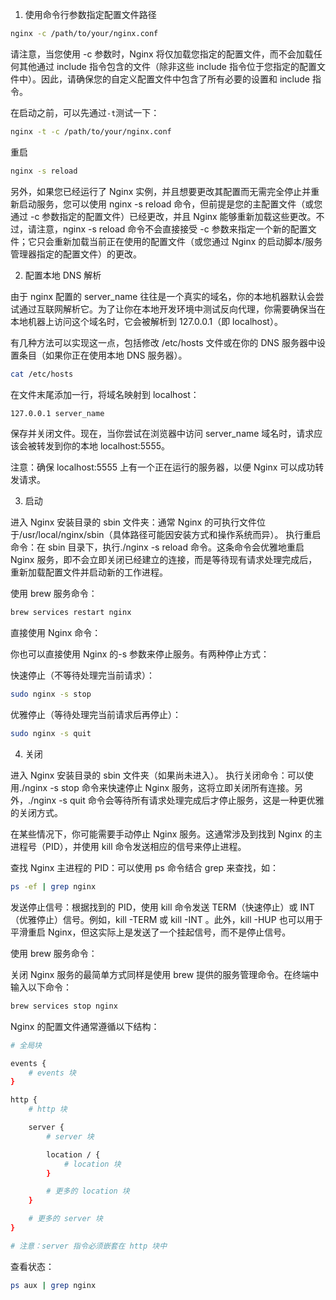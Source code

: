1. 使用命令行参数指定配置文件路径

```sh
nginx -c /path/to/your/nginx.conf
```

请注意，当您使用 -c 参数时，Nginx 将仅加载您指定的配置文件，而不会加载任何其他通过 include 指令包含的文件（除非这些 include 指令位于您指定的配置文件中）。因此，请确保您的自定义配置文件中包含了所有必要的设置和 include 指令。

在启动之前，可以先通过`-t`测试一下：

```sh
nginx -t -c /path/to/your/nginx.conf
```

重启

```sh
nginx -s reload
```

另外，如果您已经运行了 Nginx 实例，并且想要更改其配置而无需完全停止并重新启动服务，您可以使用 nginx -s reload 命令，但前提是您的主配置文件（或您通过 -c 参数指定的配置文件）已经更改，并且 Nginx 能够重新加载这些更改。不过，请注意，nginx -s reload 命令不会直接接受 -c 参数来指定一个新的配置文件；它只会重新加载当前正在使用的配置文件（或您通过 Nginx 的启动脚本/服务管理器指定的配置文件）的更改。

2. 配置本地 DNS 解析

由于 nginx 配置的 server_name 往往是一个真实的域名，你的本地机器默认会尝试通过互联网解析它。为了让你在本地开发环境中测试反向代理，你需要确保当在本地机器上访问这个域名时，它会被解析到 127.0.0.1（即 localhost）。

有几种方法可以实现这一点，包括修改 /etc/hosts 文件或在你的 DNS 服务器中设置条目（如果你正在使用本地 DNS 服务器）。

```sh
cat /etc/hosts
```

在文件末尾添加一行，将域名映射到 localhost：

```sh
127.0.0.1 server_name
```

保存并关闭文件。现在，当你尝试在浏览器中访问 server_name 域名时，请求应该会被转发到你的本地 localhost:5555。

注意：确保 localhost:5555 上有一个正在运行的服务器，以便 Nginx 可以成功转发请求。

3. 启动

进入 Nginx 安装目录的 sbin 文件夹：通常 Nginx 的可执行文件位于/usr/local/nginx/sbin（具体路径可能因安装方式和操作系统而异）。
执行重启命令：在 sbin 目录下，执行./nginx -s reload 命令。这条命令会优雅地重启 Nginx 服务，即不会立即关闭已经建立的连接，而是等待现有请求处理完成后，重新加载配置文件并启动新的工作进程。

使用 brew 服务命令：

```sh
brew services restart nginx
```

直接使用 Nginx 命令：

你也可以直接使用 Nginx 的-s 参数来停止服务。有两种停止方式：

快速停止（不等待处理完当前请求）：

```sh
sudo nginx -s stop
```

优雅停止（等待处理完当前请求后再停止）：

```sh
sudo nginx -s quit
```

4. 关闭

进入 Nginx 安装目录的 sbin 文件夹（如果尚未进入）。
执行关闭命令：可以使用./nginx -s stop 命令来快速停止 Nginx 服务，这将立即关闭所有连接。另外，./nginx -s quit 命令会等待所有请求处理完成后才停止服务，这是一种更优雅的关闭方式。

在某些情况下，你可能需要手动停止 Nginx 服务。这通常涉及到找到 Nginx 的主进程号（PID），并使用 kill 命令发送相应的信号来停止进程。

查找 Nginx 主进程的 PID：可以使用 ps 命令结合 grep 来查找，如：

```sh
ps -ef | grep nginx
```

发送停止信号：根据找到的 PID，使用 kill 命令发送 TERM（快速停止）或 INT（优雅停止）信号。例如，kill -TERM <pid>或 kill -INT <pid>。此外，kill -HUP <pid>也可以用于平滑重启 Nginx，但这实际上是发送了一个挂起信号，而不是停止信号。

使用 brew 服务命令：

关闭 Nginx 服务的最简单方式同样是使用 brew 提供的服务管理命令。在终端中输入以下命令：

```sh
brew services stop nginx
```

Nginx 的配置文件通常遵循以下结构：

```sh
# 全局块

events {
    # events 块
}

http {
    # http 块

    server {
        # server 块

        location / {
            # location 块
        }

        # 更多的 location 块
    }

    # 更多的 server 块
}

# 注意：server 指令必须嵌套在 http 块中
```

查看状态：

```sh
ps aux | grep nginx
```
